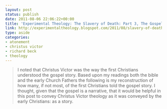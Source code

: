 ```yaml
---
layout: post
status: publish
date: 2011-08-06 22:06:22+00:00
title: 'Experimental Theology: The Slavery of Death: Part 3, The Gospel as the First Christians Understood It'
link: http://experimentaltheology.blogspot.com/2011/08/slavery-of-death-part-3-gospel-as-first.html
type: aside
categories:
- atonement
- christus victor
- richard beck
- theology
---
```


> I noted that Christus Victor was the way the first Christians understood the gospel story. Based upon my readings both the bible and the early Church Fathers the following is my reconstruction of how many, if not most, of the first Christians told the gospel story. I thought, given that the gospel is a narrative, that it would be helpful in this post to convey Christus Victor theology as it was conveyed by the early Christians: as a story.
